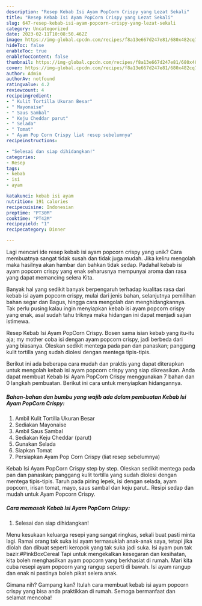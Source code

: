 ```yaml
---
description: "Resep Kebab Isi Ayam PopCorn Crispy yang Lezat Sekali"
title: "Resep Kebab Isi Ayam PopCorn Crispy yang Lezat Sekali"
slug: 647-resep-kebab-isi-ayam-popcorn-crispy-yang-lezat-sekali
category: Uncategorized
date: 2023-02-11T10:08:50.462Z
image: https://img-global.cpcdn.com/recipes/f8a13e667d247e81/680x482cq70/kebab-isi-ayam-popcorn-crispy-foto-resep-utama.jpg
hideToc: false
enableToc: true
enableTocContent: false
thumbnail: https://img-global.cpcdn.com/recipes/f8a13e667d247e81/680x482cq70/kebab-isi-ayam-popcorn-crispy-foto-resep-utama.jpg
cover: https://img-global.cpcdn.com/recipes/f8a13e667d247e81/680x482cq70/kebab-isi-ayam-popcorn-crispy-foto-resep-utama.jpg
author: Admin
authorAv: notfound
ratingvalue: 4.2
reviewcount: 4
recipeingredient:
- " Kulit Tortilla Ukuran Besar"
- " Mayonaise"
- " Saus Sambal"
- " Keju Cheddar parut"
- " Selada"
- " Tomat"
- " Ayam Pop Corn Crispy liat resep sebelumnya"
recipeinstructions:

- "Selesai dan siap dihidangkan!"
categories:
- Resep
tags:
- kebab
- isi
- ayam

katakunci: kebab isi ayam 
nutrition: 191 calories
recipecuisine: Indonesian
preptime: "PT30M"
cooktime: "PT42M"
recipeyield: "1"
recipecategory: Dinner

---
```





Lagi mencari ide resep kebab isi ayam popcorn crispy yang unik? Cara membuatnya sangat tidak susah dan tidak juga mudah. Jika keliru mengolah maka hasilnya akan hambar dan bahkan tidak sedap. Padahal kebab isi ayam popcorn crispy yang enak seharusnya mempunyai aroma dan rasa yang dapat memancing selera Kita.





Banyak hal yang sedikit banyak berpengaruh terhadap kualitas rasa dari kebab isi ayam popcorn crispy, mulai dari jenis bahan, selanjutnya pemilihan bahan segar dan Bagus, hingga cara mengolah dan menghidangkannya. Tak perlu pusing kalau ingin menyiapkan kebab isi ayam popcorn crispy yang enak,      asal sudah tahu triknya maka hidangan ini dapat menjadi sajian istimewa.














Resep Kebab Isi Ayam PopCorn Crispy. Bosen sama isian kebab yang itu-itu aja; my mother coba isi dengan ayam popcorn crispy, jadi berbeda dari yang biasanya. Oleskan sedikit mentega pada pan dan panaskan; panggang kulit tortilla yang sudah diolesi dengan mentega tipis-tipis.






Berikut ini ada beberapa cara mudah dan praktis yang dapat diterapkan untuk mengolah kebab isi ayam popcorn crispy yang siap dikreasikan. Anda dapat membuat Kebab Isi Ayam PopCorn Crispy menggunakan 7 bahan dan 0 langkah pembuatan. Berikut ini cara untuk menyiapkan hidangannya.

<!--inarticleads1-->

##### Bahan-bahan dan bumbu yang wajib ada dalam pembuatan Kebab Isi Ayam PopCorn Crispy:

1. Ambil  Kulit Tortilla Ukuran Besar
1. Sediakan  Mayonaise
1. Ambil  Saus Sambal
1. Sediakan  Keju Cheddar (parut)
1. Gunakan  Selada
1. Siapkan  Tomat
1. Persiapkan  Ayam Pop Corn Crispy (liat resep sebelumnya)


Kebab Isi Ayam PopCorn Crispy step by step. Oleskan sedikit mentega pada pan dan panaskan; panggang kulit tortilla yang sudah diolesi dengan mentega tipis-tipis. Taruh pada piring lepek, isi dengan selada, ayam popcorn, irisan tomat, mayo, saus sambal dan keju parut.. Resipi sedap dan mudah untuk Ayam Popcorn Crispy. 

<!--inarticleads2-->

##### Cara memasak Kebab Isi Ayam PopCorn Crispy:


1. Selesai dan siap dihidangkan!

Menu kesukaan keluarga resepi yang sangat ringkas, sekali buat pasti minta lagi. Ramai orang tak suka isi ayam termasuklah anak-anak saya, tetapi jika diolah dan dibuat seperti keropok yang tak suka jadi suka. Isi ayam pun tak bazir.#PinkBoxCereal Tapi untuk mengekalkan kesegaran dan kesihatan, kita boleh menghasilkan ayam popcorn yang berkhasiat di rumah. Mari kita cuba resepi ayam popcorn yang rangup seperti di bawah. Isi ayam rangup dan enak ni pastinya boleh pikat selera anak. 

Gimana nih? Gampang kan? Itulah cara membuat kebab isi ayam popcorn crispy yang bisa anda praktikkan di rumah. Semoga bermanfaat dan selamat mencoba!
